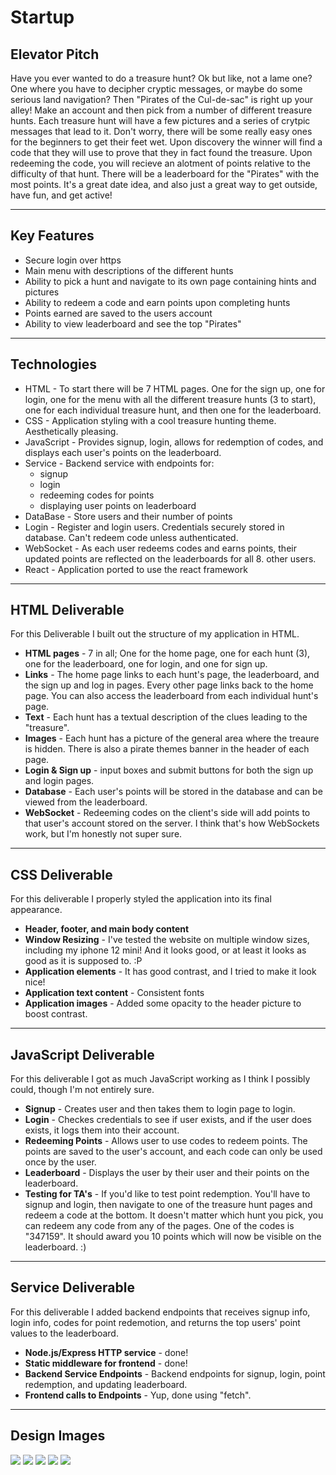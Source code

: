 # Startup

## Elevator Pitch

Have you ever wanted to do a treasure hunt? Ok but like, not a lame one? One where you have to decipher cryptic messages, or maybe do some serious land navigation?
Then "Pirates of the Cul-de-sac" is right up your alley! Make an account and then pick from a number of different treasure hunts. Each treasure hunt will have a few pictures and a series of crytpic messages that lead to it. Don't worry, there will be some really easy ones for the beginners to get their feet wet. 
Upon discovery the winner will find a code that they will use to prove that they in fact found the treasure. Upon redeeming the code, you will recieve an alotment of points 
relative to the difficulty of that hunt. There will be a leaderboard for the "Pirates" with the most points. It's a great date idea, and also just a great way to 
get outside, have fun, and get active!

---
## Key Features

- Secure login over https
- Main menu with descriptions of the different hunts
- Ability to pick a hunt and navigate to its own page containing hints and pictures
- Ability to redeem a code and earn points upon completing hunts
- Points earned are saved to the users account
- Ability to view leaderboard and see the top "Pirates"

---
## Technologies

- HTML - To start there will be 7 HTML pages. One for the sign up, one for login, one for the menu with all the different treasure hunts (3 to start), one for each individual treasure hunt, and then one for the leaderboard.
- CSS - Application styling with a cool treasure hunting theme. Aesthetically pleasing.
- JavaScript - Provides signup, login, allows for redemption of codes, and displays each user's points on the leaderboard.
- Service - Backend service with endpoints for:
    - signup
    - login
    - redeeming codes for points
    - displaying user points on leaderboard
- DataBase - Store users and their number of points
- Login - Register and login users. Credentials securely stored in database. Can't redeem code unless authenticated.
- WebSocket - As each user redeems codes and earns points, their updated points are reflected on the leaderboards for all 8. other users.
- React - Application ported to use the react framework
  
---
## HTML Deliverable

For this Deliverable I built out the structure of my application in HTML.
- **HTML pages** - 7 in all; One for the home page, one for each hunt (3), one for the leaderboard, one for login, and one for sign up.
- **Links** - The home page links to each hunt's page, the leaderboard, and the sign up and log in pages. Every other page links back to the home page. You can also access the leaderboard from each individual hunt's page.
- **Text** - Each hunt has a textual description of the clues leading to the "treasure".
- **Images** - Each hunt has a picture of the general area where the treaure is hidden. There is also a pirate themes banner in the header of each page.
- **Login & Sign up** - input boxes and submit buttons for both the sign up and login pages.
- **Database** - Each user's points will be stored in the database and can be viewed from the leaderboard.
- **WebSocket** - Redeeming codes on the client's side will add points to that user's account stored on the server. I think that's how WebSockets work, but I'm honestly not super sure.
  
---
## CSS Deliverable
For this deliverable I properly styled the application into its final appearance.
- **Header, footer, and main body content**
- **Window Resizing** - I've tested the website on multiple window sizes, including my iphone 12 mini! And it looks good, or at least it looks as good as it is supposed to. :P
- **Application elements** - It has good contrast, and I tried to make it look nice!
- **Application text content** - Consistent fonts
- **Application images** - Added some opacity to the header picture to boost contrast.
  
---
## JavaScript Deliverable
For this deliverable I got as much JavaScript working as I think I possibly could, though I'm not entirely sure.
- **Signup** - Creates user and then takes them to login page to login.
- **Login** - Checkes credentials to see if user exists, and if the user does exists, it logs them into their account.
- **Redeeming Points** - Allows user to use codes to redeem points. The points are saved to the user's account, and each code can only be used once by the user.
- **Leaderboard** - Displays the user by their user and their points on the leaderboard.
- **Testing for TA's** - If you'd like to test point redemption. You'll have to signup and login, then navigate to one of the treasure hunt pages and redeem a code at the bottom. It doesn't matter which hunt you pick, you can redeem any code from any of the pages. One of the codes is "347159". It should award you 10 points which will now be visible on the leaderboard. :)
    
---

## Service Deliverable
For this deliverable I added backend endpoints that receives signup info, login info, codes for point redemotion, and returns the top users' point values to the leaderboard.
- **Node.js/Express HTTP service** - done!
- **Static middleware for frontend** - done!
- **Backend Service Endpoints** - Backend endpoints for signup, login, point redemption, and updating leaderboard.
- **Frontend calls to Endpoints** - Yup, done using "fetch".
    
---
## Design Images
![](Pics/signup.png)
![](Pics/Login.png)
![](Pics/Menu.png)
![](Pics/TreasureHunt.png)
![](Pics/Leaderboard.png)
